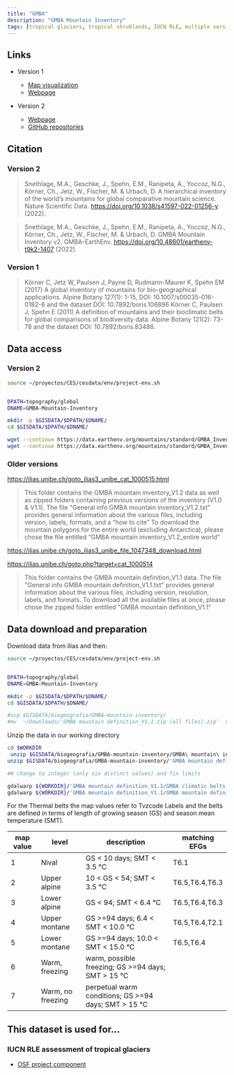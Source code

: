 ```yaml
---
title: "GMBA"
description: "GMBA Mountain Inventory"
tags: [tropical glaciers, tropical shrublands, IUCN RLE, multiple versions]
---
```

 

## Links
- Version 1
    - [Map visualization](http://www.mountainbiodiversity.org/explore)
    - [Webpage](http://www.mountainbiodiversity.org/datasets)

- Version 2
    - [Webpage](http://www.earthenv.org//mountains)
    - [GitHub repositories](https://github.com/gmba-biodiversity)

## Citation

### Version 2
> Snethlage, M.A., Geschke, J., Spehn, E.M., Ranipeta, A., Yoccoz, N.G., Körner, Ch., Jetz, W., Fischer, M. & Urbach, D. A hierarchical inventory of the world’s mountains for global comparative mountain science. Nature Scientific Data. https://doi.org/10.1038/s41597-022-01256-y (2022).

> Snethlage, M.A., Geschke, J., Spehn, E.M., Ranipeta, A., Yoccoz, N.G., Körner, Ch., Jetz, W., Fischer, M. & Urbach, D. GMBA Mountain Inventory v2. GMBA-EarthEnv. https://doi.org/10.48601/earthenv-t9k2-1407 (2022).

### Version 1
> Körner C, Jetz W, Paulsen J, Payne D, Rudmann-Maurer K, Spehn EM (2017) A global inventory of mountains for bio-geographical applications. Alpine Botany 127(1): 1-15, DOI: 10.1007/s00035-016-0182-6 and the dataset DOI: 10.7892/boris.106896
> Körner C, Paulsen J, Spehn E (2011) A definition of mountains and their bioclimatic belts for global comparisons of biodiversity data. Alpine Botany 121(2): 73-78 and the dataset DOI: 10.7892/boris.83486.

## Data access

### Version 2

```sh
source ~/proyectos/CES/cesdata/env/project-env.sh


DPATH=topography/global
DNAME=GMBA-Mountain-Inventory

mkdir -p $GISDATA/$DPATH/$DNAME/
cd $GISDATA/$DPATH/$DNAME/

wget --continue https://data.earthenv.org/mountains/standard/GMBA_Inventory_v2.0_standard.zip
wget --continue https://data.earthenv.org/mountains/standard/GMBA_Inventory_v2.0_standard_basic.zip
```

### Older versions
https://ilias.unibe.ch/goto_ilias3_unibe_cat_1000515.html
> This folder contains the GMBA mountain inventory_V1.2 data as well as zipped folders containing previous versions of the inventory (V1.0 & V1.1).
The file "General info GMBA mountain inventory_V1.2.txt" provides general information about the various files, including version, labels, formats, and a “how to cite”
To download the mountain polygons for the entire world (excluding Antarctica), please chose the file entitled “GMBA mountain inventory_V1.2_entire world”

https://ilias.unibe.ch/goto_ilias3_unibe_file_1047348_download.html

https://ilias.unibe.ch/goto.php?target=cat_1000514

> This folder contains the GMBA mountain definition_V1.1 data.
The file "General info GMBA mountain definition_V1.1.txt" provides general information about the various files, including version, resolution, labels, and formats.
To download all the available files at once, please chose the zipped folder entitled "GMBA mountain definition_V1.1"

## Data download and preparation

Download data from ilias and then:

```sh
source ~/proyectos/CES/cesdata/env/project-env.sh


DPATH=topography/global
DNAME=GMBA-Mountain-Inventory

mkdir -p $GISDATA/$DPATH/$DNAME/
cd $GISDATA/$DPATH/$DNAME/

#scp $GISDATA/biogeografia/GMBA-mountain-inventory/
#mv  ~/Downloads/'GMBA mountain definition_V1.1.zip (all files).zip'  $GISDATA/biogeografia/GMBA-mountain-inventory

```

Unzip the data in our working directory

```sh
cd $WORKDIR
 unzip $GISDATA/biogeografia/GMBA-mountain-inventory/GMBA\ mountain\ inventory_V1.2_entire\ world.zip
unzip $GISDATA/biogeografia/GMBA-mountain-inventory/'GMBA mountain definition_V1.1.zip (all files).zip'

## change to integer (only six distinct values) and fix limits

gdalwarp ${WORKDIR}/'GMBA mountain definition_V1.1/GMBA climatic belts_V1.1.tif' -ot Int16 -te -180 -60 180 90 GMBA_climatic_belts_V1.1.tif
gdalwarp ${WORKDIR}/'GMBA mountain definition_V1.1/GMBA mountain definition_V1.1.tif' -ot Int16 -te -180 -60 180 90 GMBA_mountain_definition_V1.1.tif


```

For the Thermal belts the map values refer to Tvzcode Labels and the belts are defined in terms of length of growing season (GS) and season mean temperature (SMT).


|map value|level|description|matching EFGs|
|---|---|---|---|
|1|Nival|GS < 10 days; SMT < 3.5 °C|T6.1|
|2|Upper alpine|10 < GS < 54; SMT < 3.5 °C|T6.5,T6.4,T6.3|
|3|Lower alpine|GS < 94; SMT < 6.4 °C|T6.5,T6.4,T6.3|
|4|Upper montane |GS >=94 days; 6.4 < SMT < 10.0 °C|T6.5,T6.4,T2.1|
|5|Lower montane |GS >=94 days; 10.0 < SMT < 15.0 °C|T6.5,T6.4|
|6|Warm, freezing|warm, possible freezing; GS >=94 days; SMT > 15 °C||
|7|Warm, no freezing|perpetual warm conditions; GS >=94 days; SMT > 15 °C||


## This dataset is used for...

### IUCN RLE assessment of tropical glaciers 
- [OSF project component](https://osf.io/432sb/)


